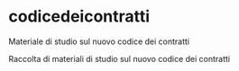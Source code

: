 # codicedeicontratti
Materiale di studio sul nuovo codice dei contratti

Raccolta di materiali di studio sul nuovo codice dei contratti
